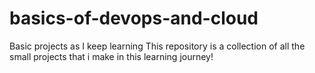 # basics-of-devops-and-cloud
Basic projects as I keep learning
This repository is a collection of all the small projects that i make in this learning journey!
